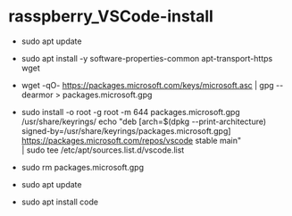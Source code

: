# rasspberry_VSCode-install
- sudo apt update

- sudo apt install -y software-properties-common apt-transport-https wget

- wget -qO- https://packages.microsoft.com/keys/microsoft.asc | gpg --dearmor > packages.microsoft.gpg

- sudo install -o root -g root -m 644 packages.microsoft.gpg /usr/share/keyrings/
echo "deb [arch=$(dpkg --print-architecture) signed-by=/usr/share/keyrings/packages.microsoft.gpg] https://packages.microsoft.com/repos/vscode stable main" \
  | sudo tee /etc/apt/sources.list.d/vscode.list

- sudo rm packages.microsoft.gpg

- sudo apt update

- sudo apt install code
